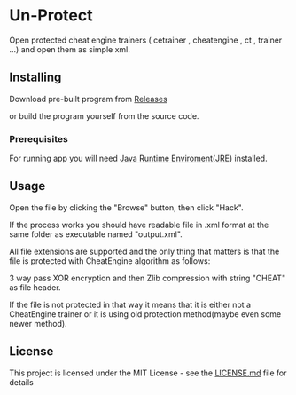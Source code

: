 # Un-Protect

Open protected cheat engine trainers ( cetrainer , cheatengine , ct , trainer ...) and open them as simple xml. 

## Installing

Download pre-built program from [Releases](https://github.com/albertopoljak/UnProtect/releases)

or build the program yourself from the source code.

### Prerequisites

For running app you will need [Java Runtime Enviroment(JRE)](http://www.oracle.com/technetwork/java/javase/downloads/index.html) installed.

## Usage

Open the file by clicking the "Browse" button, then click "Hack".

If the process works you should have readable file in .xml format at the same folder as executable named "output.xml".
	
All file extensions are supported and the only thing that matters is that the file is protected  with CheatEngine algorithm as follows:

3 way pass XOR encryption and then Zlib compression with string "CHEAT" as file header.

If the file is not protected in that way it means that it is either not a CheatEngine trainer or it is using old protection method(maybe even some newer method).

## License

This project is licensed under the MIT License - see the [LICENSE.md](LICENSE.md) file for details
